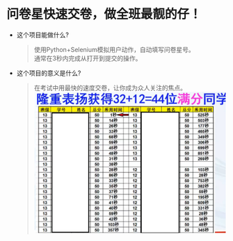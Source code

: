 问卷星快速交卷，做全班最靓的仔！  
==============================
* 这个项目能做什么?
    >使用Python+Selenium模拟用户动作，自动填写问卷星号。  
    >通常在3秒内完成从打开到提交的操作。
* 这个项目的意义是什么?
    >在考试中用最快的速度交卷，让你成为众人关注的焦点。
    >![GitHub Logo](./demo.png)
